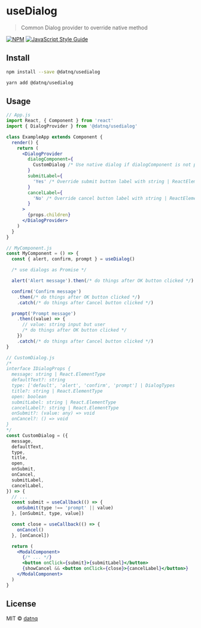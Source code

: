 # useDialog

> Common Dialog provider to override native method

[![NPM](https://img.shields.io/npm/v/@datnq/usedialog.svg)](https://www.npmjs.com/package/@datnq/usedialog) [![JavaScript Style Guide](https://img.shields.io/badge/code_style-standard-brightgreen.svg)](https://standardjs.com)

## Install

```bash
npm install --save @datnq/usedialog
```

```bash
yarn add @datnq/usedialog
```

## Usage

```jsx
// App.js
import React, { Component } from 'react'
import { DialogProvider } from '@datnq/usedialog'

class ExampleApp extends Component {
  render() {
    return (
      <DialogProvider
        dialogComponent={
          CustomDialog /* Use native dialog if dialogComponent is not provided */
        }
        submitLabel={
          'Yes' /* Override submit button label with string | ReactElement. Default = OK */
        }
        cancelLabel={
          'No' /* Override cancel button label with string | ReactElement. Default = Cancel */
        }
      >
        {props.children}
      </DialogProvider>
    )
  }
}

// MyComponent.js
const MyComponent = () => {
  const { alert, confirm, prompt } = useDialog()

  /* use dialogs as Promise */

  alert('Alert message').then(/* do things after OK button clicked */)

  confirm('Confirm message')
    .then(/* do things after OK button clicked */)
    .catch(/* do things after Cancel button clicked */)

  prompt('Prompt message')
    .then((value) => {
      // value: string input but user
      /* do things after OK button clicked */
    })
    .catch(/* do things after Cancel button clicked */)
}

// CustomDialog.js
/*
interface IDialogProps {
  message: string | React.ElementType
  defaultText?: string
  type: ['default', 'alert', 'confirm', 'prompt'] | DialogTypes
  title?: string | React.ElementType
  open: boolean
  submitLabel: string | React.ElementType
  cancelLabel?: string | React.ElementType
  onSubmit?: (value: any) => void
  onCancel?: () => void
}
*/
const CustomDialog = ({
  message,
  defaultText,
  type,
  title,
  open,
  onSubmit,
  onCancel,
  submitLabel,
  cancelLabel,
}) => {
  // ...
  const submit = useCallback(() => {
    onSubmit(type !== 'prompt' || value)
  }, [onSubmit, type, value])

  const close = useCallback(() => {
    onCancel()
  }, [onCancel])

  return (
    <ModalComponent>
      {/* ... */}
      <button onClick={submit}>{submitLabel}</button>
      {showCancel && <button onClick={close}>{cancelLabel}</button>}
    </ModalComponent>
  )
}
```

## License

MIT © [datnq](https://github.com/datnq)
